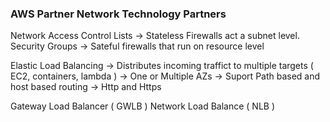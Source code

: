 ### AWS Partner Network Technology Partners

Network Access Control Lists -> Stateless Firewalls act a subnet level.
Security Groups -> Sateful firewalls that run on resource level

Elastic Load Balancing
  -> Distributes incoming traffict to multiple targets ( EC2, containers, lambda )
  -> One or Multiple AZs
  -> Suport Path based and host based routing
  -> Http and Https


Gateway Load Balancer ( GWLB )
Network Load Balance ( NLB )
